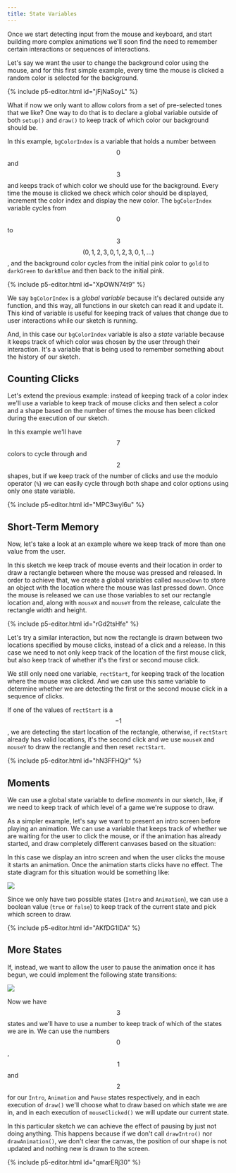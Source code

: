 ```yaml
---
title: State Variables
---
```


Once we start detecting input from the mouse and keyboard, and start building more complex animations we'll soon find the need to remember certain interactions or sequences of interactions.

Let's say we want the user to change the background color using the mouse, and for this first simple example, every time the mouse is clicked a random color is selected for the background.

{% include p5-editor.html id="jFjNaSoyL" %}

What if now we only want to allow colors from a set of pre-selected tones that we like? One way to do that is to declare a global variable outside of both `setup()` and `draw()` to keep track of which color our background should be.

In this example, `bgColorIndex` is a variable that holds a number between $$0$$ and $$3$$ and keeps track of which color we should use for the background. Every time the mouse is clicked we check which color should be displayed, increment the color index and display the new color. The `bgColorIndex` variable cycles from $$0$$ to $$3$$ $$(0, 1, 2, 3, 0, 1, 2, 3, 0, 1, ...)$$, and the background color cycles from the initial pink color to `gold` to `darkGreen` to `darkBlue` and then back to the initial pink.

{% include p5-editor.html id="XpOWN74t9" %}

We say `bgColorIndex` is a *global* *variable* because it's declared outside any function, and this way, all functions in our sketch can read it and update it. This kind of variable is useful for keeping track of values that change due to user interactions while our sketch is running.

And, in this case our `bgColorIndex` variable is also a *state* variable because it keeps track of which color was chosen by the user through their interaction. It's a variable that is being used to remember something about the history of our sketch.

## Counting Clicks

Let's extend the previous example: instead of keeping track of a color index we'll use a variable to keep track of mouse clicks and then select a color and a shape based on the number of times the mouse has been clicked during the execution of our sketch.

In this example we'll have $$7$$ colors to cycle through and $$2$$ shapes, but if we keep track of the number of clicks and use the modulo operator (`%`) we can easily cycle through both shape and color options using only one state variable.

{% include p5-editor.html id="MPC3wyl6u" %}

## Short-Term Memory

Now, let's take a look at an example where we keep track of more than one value from the user.

In this sketch we keep track of mouse events and their location in order to draw a rectangle between where the mouse was pressed and released. In order to achieve that, we create a global variables called `mouseDown` to store an object with the location where the mouse was last pressed down. Once the mouse is released we can use those variables to set our rectangle location and, along with `mouseX` and `mouseY` from the release, calculate the rectangle width and height.

{% include p5-editor.html id="rGd2tsHfe" %}

Let's try a similar interaction, but now the rectangle is drawn between two locations specified by mouse clicks, instead of a click and a release. In this case we need to not only keep track of the location of the first mouse click, but also keep track of whether it's the first or second mouse click.

We still only need one variable, `rectStart`, for keeping track of the location where the mouse was clicked. And we can use this same variable to determine whether we are detecting the first or the second mouse click in a sequence of clicks.

If one of the values of `rectStart` is a $$-1$$, we are detecting the start location of the rectangle, otherwise, if `rectStart` already has valid locations, it's the second click and we use `mouseX` and `mouseY` to draw the rectangle and then reset `rectStart`.

{% include p5-editor.html id="hN3FFHQjr" %}

## Moments

We can use a global state variable to define *moments* in our sketch, like, if we need to keep track of which level of a game we're suppose to draw.

As a simpler example, let's say we want to present an intro screen before playing an animation. We can use a variable that keeps track of whether we are waiting for the user to click the mouse, or if the animation has already started, and draw completely different canvases based on the situation:

In this case we display an intro screen and when the user clicks the mouse it starts an animation. Once the animation starts clicks have no effect. The state diagram for this situation would be something like:

<div class="scaled-images left w75">
  <img src = "{{ '/assets/images/creative-coding/state-00.jpg' | relative_url }}"/>
</div>

Since we only have two possible states (`Intro` and `Animation`), we can use a boolean value (`true` or `false`) to keep track of the current state and pick which screen to draw.

{% include p5-editor.html id="AKfDG1IDA" %}

## More States

If, instead, we want to allow the user to pause the animation once it has begun, we could implement the following state transitions:

<div class="scaled-images left w75">
  <img src = "{{ '/assets/images/creative-coding/state-01.jpg' | relative_url }}"/>
</div>

Now we have $$3$$ states and we'll have to use a number to keep track of which of the states we are in. We can use the numbers $$0$$, $$1$$ and $$2$$ for our `Intro`, `Animation` and `Pause` states respectively, and in each execution of `draw()` we'll choose what to draw based on which state we are in, and in each execution of `mouseClicked()` we will update our current state.

In this particular sketch we can achieve the effect of pausing by just not doing anything. This happens because if we don't call `drawIntro()` nor `drawAnimation()`, we don't clear the canvas, the position of our shape is not updated and nothing new is drawn to the screen.

{% include p5-editor.html id="qmarERj30" %}

